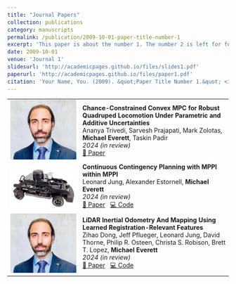 ```yaml
---
title: "Journal Papers"
collection: publications
category: manuscripts
permalink: /publication/2009-10-01-paper-title-number-1
excerpt: 'This paper is about the number 1. The number 2 is left for future work.'
date: 2009-10-01
venue: 'Journal 1'
slidesurl: 'http://academicpages.github.io/files/slides1.pdf'
paperurl: 'http://academicpages.github.io/files/paper1.pdf'
citation: 'Your Name, You. (2009). &quot;Paper Title Number 1.&quot; <i>Journal 1</i>. 1(1).'
---
```



<table>
<tr>
<td width="150">
    <img src="/images/behzad.JPG" width="150">
</td>
<td>
    <strong>Chance-Constrained Convex MPC for Robust Quadruped Locomotion Under Parametric and Additive Uncertainties</strong>  
    <br>
    Ananya Trivedi, Sarvesh Prajapati, Mark Zolotas, <strong>Michael Everett</strong>, Taskin Padir  
    <br>
    <em>2024 (in review)</em>  
    <br>
    <a href="#">📄 Paper</a>
</td>
</tr>

<tr>
<td width="150">
    <img src="/images/Qcar.jpg" width="150">
</td>
<td>
    <strong>Continuous Contingency Planning with MPPI within MPPI</strong>  
    <br>
    Leonard Jung, Alexander Estornell, <strong>Michael Everett</strong>  
    <br>
    <em>2024 (in review)</em>  
    <br>
    <a href="#">📄 Paper</a> &nbsp; <a href="#">💻 Code</a>
</td>
</tr>

<tr>
<td width="150">
    <img src="/images/behzad.JPG" width="150">
</td>
<td>
    <strong>LiDAR Inertial Odometry And Mapping Using Learned Registration-Relevant Features</strong>  
    <br>
    Zihao Dong, Jeff Pflueger, Leonard Jung, David Thorne, Philip R. Osteen, Christa S. Robison, Brett T. Lopez, <strong>Michael Everett</strong>  
    <br>
    <em>2024 (in review)</em>  
    <br>
    <a href="#">📄 Paper</a> &nbsp; <a href="#">💻 Code</a>
</td>
</tr>

</table>
